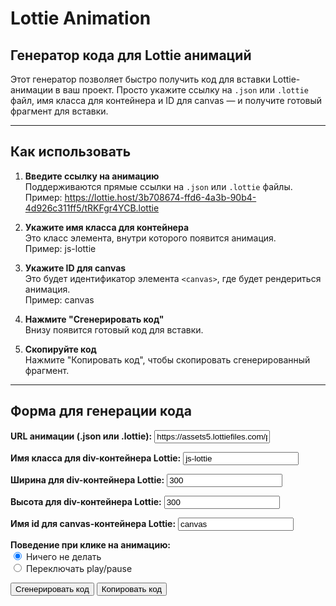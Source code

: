 # Lottie Animation

## Генератор кода для Lottie анимаций

Этот генератор позволяет быстро получить код для вставки Lottie-анимации в ваш проект. Просто укажите ссылку на `.json` или `.lottie` файл, имя класса для контейнера и ID для canvas — и получите готовый фрагмент для вставки.

---

## Как использовать

1. **Введите ссылку на анимацию**  
   Поддерживаются прямые ссылки на `.json` или `.lottie` файлы.
   Пример: <https://lottie.host/3b708674-ffd6-4a3b-90b4-4d926c311ff5/tRKFgr4YCB.lottie>

2. **Укажите имя класса для контейнера**  
Это класс элемента, внутри которого появится анимация.  
Пример:  js-lottie

3. **Укажите ID для canvas**  
Это будет идентификатор элемента `<canvas>`, где будет рендериться анимация.  
Пример:  canvas

4. **Нажмите "Сгенерировать код"**  
Внизу появится готовый код для вставки.

5. **Скопируйте код**  
Нажмите "Копировать код", чтобы скопировать сгенерированный фрагмент.

---

<!-- ## Пример сгенерированного кода -->
## Форма для генерации кода

<!-- markdownlint-disable MD041 -->
<!-- markdownlint-disable MD033 -->

<div id="dotlottie-generator">
  <label for="lottie-url" style="font-weight:bold;">URL анимации (.json или .lottie):</label>
  <input type="text" id="lottie-url" value="https://assets5.lottiefiles.com/packages/lf20_bb9b6cdf.json">
  
  <label for="lottie-div" style="font-weight:bold;">Имя класса для div-контейнера Lottie:</label>
  <input type="text" id="lottie-div" value="js-lottie">

  <label for="lottie-width" style="font-weight:bold;">Ширина для div-контейнера Lottie:</label>
  <input type="number" id="lottie-width" value="300">

  <label for="lottie-height" style="font-weight:bold;">Высота для div-контейнера Lottie:</label>
  <input type="number" id="lottie-height" value="300">
  
  <label for="lottie-canvas" style="font-weight:bold;">Имя id для canvas-контейнера Lottie:</label>
  <input type="text" id="lottie-canvas" value="canvas">
  
  <div style="margin: 10px 0;">
    <label style="font-weight:bold;">Поведение при клике на анимацию:</label>
    <div>
      <input type="radio" id="click-none" name="click-behavior" value="none" checked>
      <label for="click-none">Ничего не делать</label>
    </div>
    <div>
      <input type="radio" id="click-toggle" name="click-behavior" value="toggle">
      <label for="click-toggle">Переключать play/pause</label>
    </div>
  </div>
  
  <button id="generate-dotlottie">Сгенерировать код</button>
  <button id="copy-dotlottie">Копировать код</button>
  <h2 id="title" style="display: none">Пример сгенерированного кода</h2>
  <pre id="dotlottie-output"></pre>
</div>
